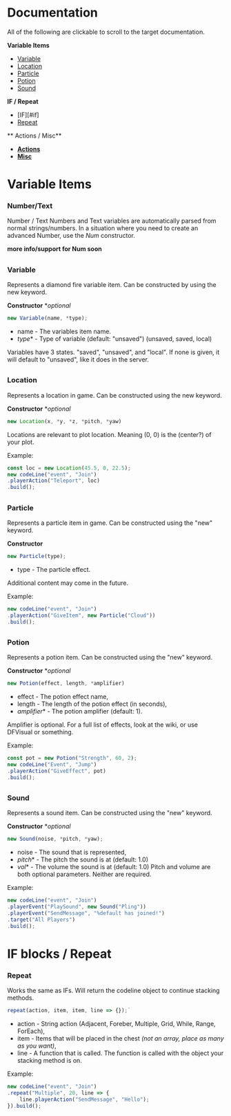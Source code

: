 # **Documentation**
All of the following are clickable to scroll to the target documentation.

**Variable Items**
- [Variable](#variable)
- [Location](#location)
- [Particle](#particle)
- [Potion](#potion)
- [Sound](#sound)

**IF / Repeat**
- [IF][#if]
- [Repeat](#repeat)

** Actions / Misc**
- [**Actions**](#actions)
- [**Misc**](#misc)

# **Variable Items**
### **Number/Text**
Number / Text Numbers and Text variables are automatically parsed from normal strings/numbers.
In a situation where you need to create an advanced Number, use the _Num_ constructor. 

**more info/support for Num soon**
##
### **Variable**

Represents a diamond fire variable item. Can be constructed by using the new keyword.

 **Constructor** **optional*
 ```js
 new Variable(name, *type);
 ```

 - name - The variables item name.
 - *type** - Type of variable (default: "unsaved") (unsaved, saved, local)
 
Variables have 3 states. "saved", "unsaved", and "local". If none is given, it will default to "unsaved", like it does in the server.
##

### **Location**
 Represents a location in game. Can be constructed using the new keyword. 
 
 **Constructor** **optional*
  ```js
new Location(x, *y, *z, *pitch, *yaw)
  ```
  
  Locations are relevant to plot location. Meaning (0, 0) is the (center?) of your plot. 
  
  Example:

```js
const loc = new Location(45.5, 0, 22.5);
new codeLine("event", "Join")
.playerAction("Teleport", loc)
.build();
```
##
### **Particle**
 Represents a particle item in game. Can be constructed using the "new" keyword. 
 
 **Constructor**
```js
new Particle(type);
```

 - type - The particle effect.

 Additional content may come in the future. 

Example:

```js
new codeLine("event", "Join")
.playerAction("GiveItem", new Particle("Cloud"))
.build();
```
##
### **Potion**

Represents a potion item. Can be constructed using the "new" keyword.

**Constructor** **optional*
```js
new Potion(effect, length, *amplifier)
```
 - effect - The potion effect name,
 - length - The length of the potion effect (in seconds),
 - *amplifier** - The potion amplifier (default: 1).

Amplifier is optional. For a full list of effects, look at the wiki, or use DFVisual or something.

Example:
```js
const pot = new Potion("Strength", 60, 2);
new codeLine("Event", "Jump")
.playerAction("GiveEffect", pot)
.build();
```
##
### **Sound**
Represents a sound item. Can be constructed using the "new" keyword.

 **Constructor** **optional*
 ```js
new Sound(noise, *pitch, *yaw);
  ```
 - noise - The sound that is represented,
 - *pitch** - The pitch the sound is at (default: 1.0)
 - *vol** - The volume the sound is at (default: 1.0)
 Pitch and volume are both optional parameters. Neither are required.
 
 Example:
```js
new codeLine("event", "Join")
.playerEvent("PlaySound", new Sound("Pling"))
.playerEvent("SendMessage", "%default has joined!")
.target("All Players")
.build();
```
##

# IF blocks / Repeat

### **Repeat** 

Works the same as IFs. Will return the codeline object to continue stacking methods. 

```js
repeat(action, item, item, line => {});` 
```

 - action - String action (Adjacent, Foreber, Multiple, Grid, While, Range, ForEach),
 - item - Items that will be placed in the chest *(not an array, place as many as you want)*,
 - line - A function that is called. The function is called with the object your stacking method is on.

 Example:

```js
new codeLine("event", "Join")
.repeat("Multiple", 20, line => {
    line.playerAction("SendMessage", "Hello");
}).build();
```


##



